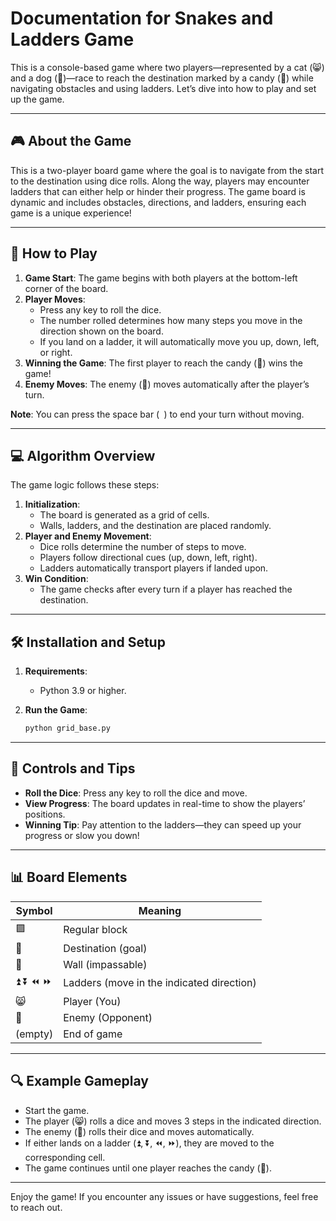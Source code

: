 
# Documentation for Snakes and Ladders Game

This is a console-based game where two players—represented by a cat (😸) and a dog (🐶)—race to reach the destination marked by a candy (🍭) while navigating obstacles and using ladders. Let’s dive into how to play and set up the game.

---

## 🎮 About the Game

This is a two-player board game where the goal is to navigate from the start to the destination using dice rolls. Along the way, players may encounter ladders that can either help or hinder their progress. The game board is dynamic and includes obstacles, directions, and ladders, ensuring each game is a unique experience!

---

## 🚀 How to Play

1. **Game Start**: The game begins with both players at the bottom-left corner of the board.
2. **Player Moves**:
   - Press any key to roll the dice.
   - The number rolled determines how many steps you move in the direction shown on the board.
   - If you land on a ladder, it will automatically move you up, down, left, or right.
3. **Winning the Game**: The first player to reach the candy (🍭) wins the game!
4. **Enemy Moves**: The enemy (🐶) moves automatically after the player’s turn.

**Note**: You can press the space bar (` `) to end your turn without moving.

---

## 💻 Algorithm Overview

The game logic follows these steps:
1. **Initialization**:
   - The board is generated as a grid of cells.
   - Walls, ladders, and the destination are placed randomly.
2. **Player and Enemy Movement**:
   - Dice rolls determine the number of steps to move.
   - Players follow directional cues (up, down, left, right).
   - Ladders automatically transport players if landed upon.
3. **Win Condition**:
   - The game checks after every turn if a player has reached the destination.

---

## 🛠️ Installation and Setup

1. **Requirements**:
   - Python 3.9 or higher.

2. **Run the Game**:
   ```bash
   python grid_base.py
   ```

---

## 📝 Controls and Tips

- **Roll the Dice**: Press any key to roll the dice and move.
- **View Progress**: The board updates in real-time to show the players’ positions.
- **Winning Tip**: Pay attention to the ladders—they can speed up your progress or slow you down!

---

## 📊 Board Elements

| Symbol  | Meaning                                   |
| ------- | ----------------------------------------- |
| 🟪       | Regular block                             |
| 🍭       | Destination (goal)                        |
| 🔹       | Wall (impassable)                         |
| ⏫ ⏬ ⏪ ⏩ | Ladders (move in the indicated direction) |
| 😸       | Player (You)                              |
| 🐶       | Enemy (Opponent)                          |
| (empty) | End of game                               |

---

## 🔍 Example Gameplay

- Start the game.
- The player (😸) rolls a dice and moves 3 steps in the indicated direction.
- The enemy (🐶) rolls their dice and moves automatically.
- If either lands on a ladder (⏫, ⏬, ⏪, ⏩), they are moved to the corresponding cell.
- The game continues until one player reaches the candy (🍭).

---

Enjoy the game! If you encounter any issues or have suggestions, feel free to reach out.
